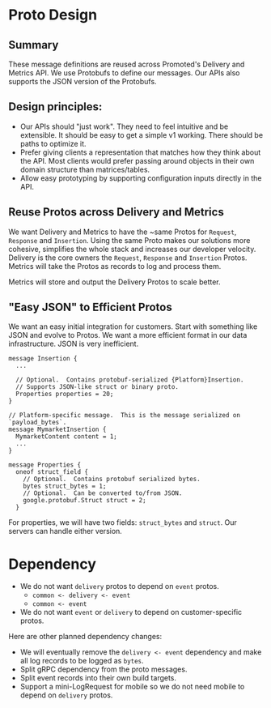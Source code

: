 # Proto Design

## Summary

These message definitions are reused across Promoted's Delivery and Metrics API.  We use Protobufs to define our messages.  Our APIs also supports the JSON version of the Protobufs.

## Design principles:

- Our APIs should "just work".  They need to feel intuitive and be extensible.  It should be easy to get a simple v1 working.  There should be paths to optimize it.
- Prefer giving clients a representation that matches how they think about the API.  Most clients would prefer passing around objects in their own domain structure than matrices/tables.
- Allow easy prototyping by supporting configuration inputs directly in the API.

## Reuse Protos across Delivery and Metrics

We want Delivery and Metrics to have the ~same Protos for `Request`, `Response` and `Insertion`.  Using the same Proto makes our solutions more cohesive, simplifies the whole stack and increases our developer velocity.  Delivery is the core owners the `Request`, `Response` and `Insertion` Protos.  Metrics will take the Protos as records to log and process them.

Metrics will store and output the Delivery Protos to scale better.

## "Easy JSON" to Efficient Protos

We want an easy initial integration for customers.  Start with something like JSON and evolve to Protos.  We want a more efficient format in our data infrastructure.  JSON is very inefficient.

```
message Insertion {
  ...

  // Optional.  Contains protobuf-serialized {Platform}Insertion.
  // Supports JSON-like struct or binary proto.
  Properties properties = 20;
}

// Platform-specific message.  This is the message serialized on `payload_bytes`.
message MymarketInsertion {
  MymarketContent content = 1;
  ...
}

message Properties {
  oneof struct_field {
    // Optional.  Contains protobuf serialized bytes.
    bytes struct_bytes = 1;
    // Optional.  Can be converted to/from JSON.
    google.protobuf.Struct struct = 2;
  }
```

For properties, we will have two fields: `struct_bytes` and `struct`.  Our servers can handle either version.

# Dependency

- We do not want `delivery` protos to depend on `event` protos.
  - `common <- delivery <- event`
  - `common <- event`
- We do not want `event` or `delivery` to depend on customer-specific protos.

Here are other planned dependency changes:
- We will eventually remove the `delivery <- event` dependency and make all log records to be logged as `bytes`.
- Split gRPC dependency from the proto messages.
- Split event records into their own build targets.
- Support a mini-LogRequest for mobile so we do not need mobile to depend on `delivery` protos.
